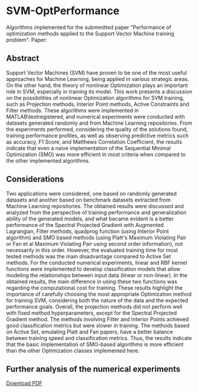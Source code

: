 # SVM-OptPerformance
Algorithms implemented for the submmitted paper "Performance of optimization methods applied to the Support Vector Machine training problem".
Paper: <soon>

## Abstract
Support Vector Machines (SVM) have proven to be one of the most useful approaches for Machine Learning, being applied in various strategic areas. On the other hand, the theory of nonlinear Optimization plays an important role in SVM, especially in training its model. This work presents a discussion on the possibilities of nonlinear Optimization algorithms for SVM training, such as Projection methods, Interior Point methods, Active Constraints and Filter methods. These algorithms were implemented in MATLAB\textregistered, and numerical experiments were conducted with datasets generated randomly and from Machine Learning repositories. From the experiments performed, considering the quality of the solutions found, training performance profiles, as well as observing predictive metrics such as accuracy, F1 Score, and Matthews Correlation Coefficient, the results indicate that even a naive implementation of the Sequential Minimal Optimization (SMO) was more efficient in most criteria when compared to the other implemented algorithms.

## Considerations
Two applications were considered, one based on randomly generated datasets and another based on benchmark datasets extracted from Machine Learning repositories. The obtained results were discussed and analyzed from the perspective of training performance and generalization ability of the generated models, and what became evident is a better performance of the Spectral Projected Gradient with Augmented Lagrangian, Filter methods, quadprog function (using Interior Point algorithm) and SMO based methods (using Platt's Maximum Violating Pair or Fan et al Maximum Violating Pair using second order information), not necessarily in this order. However, the evaluated training time for most tested methods was the main disadvantage compared to Active Set methods. For the conducted numerical experiments, linear and RBF kernel functions were implemented to develop classification models that allow modeling the relationships between input data (linear or non-linear). In the obtained results, the main difference in using these two functions was regarding the computational cost for training. These results highlight the importance of carefully choosing the most appropriate Optimization method for training SVM, considering both the nature of the data and the expected performance goals. Overall, the projection methods did not perform well with fixed method hyperparameters, except for the Spectral Projected Gradient method. The methods involving Filter and Interior Points achieved good classification metrics but were slower in training. The methods based on Active Set, emulating Platt and Fan papers, have a better balance between training speed and classification metrics. Thus, the results indicate that the basic implementation of SMO-based algorithms is more efficient than the other Optimization classes implemented here.

## Further analysis of the numerical experiments
[Download PDF](./_results/SurvivalAnalysis_and_PCA-Analysis.pdf)
